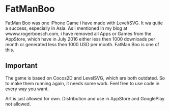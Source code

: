 # FatManBoo
FatMan Boo was one iPhone Game i have made with Level/SVG. It wa quite a success, especially in Asia.
As i mentioned in my blog at wwww.rogerboesch.com, i have removed all Apps or Games from the AppStore,
which have in July 2016 either less then 1000 downloads per month or generated less then 1000 USD per month.
FatMan Boo is one of this.

## Important
The game is based on Cocos2D and LevelSVG, which are both outdated. So to make them running again, it needs some
work. Feel free to use code in every way you want. 

Art is just allowed for own. Distribution and use in AppStore and GooglePlay not allowed.
